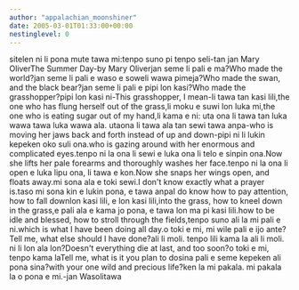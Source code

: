 ```yaml
---
author: "appalachian_moonshiner"
date: 2005-03-01T01:33:00+00:00
nestinglevel: 0
---
```

sitelen ni li pona mute tawa mi:tenpo suno pi tenpo seli-tan jan Mary OliverThe Summer Day-by Mary Oliverjan seme li pali e ma?Who made the world?jan seme li pali e waso e soweli wawa pimeja?Who made the swan, and the black bear?jan seme li pali e pipi lon kasi?Who made the grasshopper?pipi lon kasi ni-This grasshopper, I mean-li tawa tan kasi lili,the one who has flung herself out of the grass,li moku e suwi lon luka mi,the one who is eating sugar out of my hand,li kama e ni: uta ona li tawa tan luka wawa tawa luka wawa ala. utaona li tawa ala tan sewi tawa anpa-who is moving her jaws back and forth instead of up and down-pipi ni li lukin kepeken oko suli ona.who is gazing around with her enormous and complicated eyes.tenpo ni la ona li sewi e luka ona li telo e sinpin ona.Now she lifts her pale forearms and thoroughly washes her face.tenpo ni la ona li open e luka lipu ona, li tawa e kon.Now she snaps her wings open, and floats away.mi sona ala e toki sewi.I don't know exactly what a prayer is.taso mi sona kin e lukin pona, e tawa anpaI do know how to pay attention, how to fall downlon kasi lili, e lon kasi lili,into the grass, how to kneel down in the grass,e pali ala e kama jo pona, e tawa lon ma pi kasi lili.how to be idle and blessed, how to stroll through the fields,tenpo suno ali la mi pali e ni.which is what I have been doing all day.o toki e mi, mi wile pali e ijo ante?Tell me, what else should I have done?ali li moli. tenpo lili kama la ali li moli. ni li lon ala lon?Doesn't everything die at last, and too soon?o toki e mi, tenpo kama laTell me, what is it you plan to dosina pali e seme kepeken ali pona sina?with your one wild and precious life?ken la mi pakala. mi pakala la o pona e mi.-jan Wasolitawa